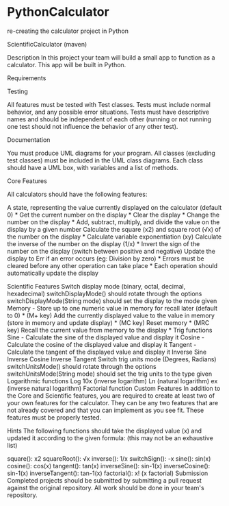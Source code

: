 # PythonCalculator
re-creating the calculator project in Python

ScientificCalculator (maven) 

Description
In this project your team will build a small app to function as a calculator. This app will be built in Python.


Requirements

Testing

All features must be tested with Test classes. Tests must include normal behavior, and any possible error situations. Tests must have descriptive names and should be independent of each other (running or not running one test should not influence the behavior of any other test).

Documentation

You must produce UML diagrams for your program. All classes (excluding test classes) must be included in the UML class diagrams. Each class should have a UML box, with variables and a list of methods.

Core Features

All calculators should have the following features:

A state, representing the value currently displayed on the calculator (default 0) *
Get the current number on the display *
Clear the display *
Change the number on the display *
Add, subtract, multiply, and divide the value on the display by a given number
Calculate the square (x2) and square root (√x) of the number on the display *
Calculate variable exponentiation (xy)
Calculate the inverse of the number on the display (1/x) *
Invert the sign of the number on the display (switch between positive and negative)
Update the display to Err if an error occurs (eg: Division by zero) *
Errors must be cleared before any other operation can take place *
Each operation should automatically update the display

Scientific Features
Switch display mode (binary, octal, decimal, hexadecimal)
switchDisplayMode() should rotate through the options
switchDisplayMode(String mode) should set the display to the mode given
Memory - Store up to one numeric value in memory for recall later (default to 0) *
(M+ key) Add the currently displayed value to the value in memory (store in memory and update display) *
(MC key) Reset memory *
(MRC key) Recall the current value from memory to the display *
Trig functions
Sine - Calculate the sine of the displayed value and display it
Cosine - Calculate the cosine of the displayed value and display it
Tangent - Calculate the tangent of the displayed value and display it
Inverse Sine
Inverse Cosine
Inverse Tangent
Switch trig units mode (Degrees, Radians)
switchUnitsMode() should rotate through the options
switchUnitsMode(String mode) should set the trig units to the type given
Logarithmic functions
Log
10x (inverse logarithm)
Ln (natural logarithm)
ex (inverse natural logarithm)
Factorial function
Custom Features
In addition to the Core and Scientific features, you are required to create at least two of your own features for the calculator. They can be any two features that are not already covered and that you can implement as you see fit. These features must be properly tested.

Hints
The following functions should take the displayed value (x) and updated it according to the given formula: (this may not be an exhaustive list)

square(): x2
squareRoot(): √x
inverse(): 1/x
switchSign(): -x
sine(): sin(x)
cosine(): cos(x)
tangent(): tan(x)
inverseSine(): sin-1(x)
inverseCosine(): sin-1(x)
inverseTangent(): tan-1(x)
factorial(): x! (x factorial)
Submission
Completed projects should be submitted by submitting a pull request against the original repository. All work should be done in your team's repository.
